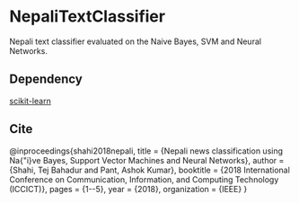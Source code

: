 # NepaliTextClassifier
Nepali text classifier evaluated on the Naive Bayes, SVM and Neural Networks.


## Dependency
[scikit-learn](http://scikit-learn.org/stable/)


## Cite
@inproceedings{shahi2018nepali,
  title        = {Nepali news classification using Na{\"i}ve Bayes, Support Vector Machines and Neural Networks},
  author       = {Shahi, Tej Bahadur and Pant, Ashok Kumar},
  booktitle    = {2018 International Conference on Communication, Information, and Computing Technology (ICCICT)},
  pages        = {1--5},
  year         = {2018},
  organization = {IEEE}
}

